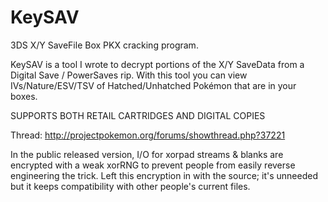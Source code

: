 KeySAV
======

3DS X/Y SaveFile Box PKX cracking program.

KeySAV is a tool I wrote to decrypt portions of the X/Y SaveData from a Digital Save / PowerSaves rip. 
With this tool you can view IVs/Nature/ESV/TSV of Hatched/Unhatched Pokémon that are in your boxes.

SUPPORTS BOTH RETAIL CARTRIDGES AND DIGITAL COPIES

Thread:
http://projectpokemon.org/forums/showthread.php?37221

In the public released version, I/O for xorpad streams & blanks are encrypted with a weak xorRNG to prevent people from easily reverse engineering the trick. Left this encryption in with the source; it's unneeded but it keeps compatibility with other people's current files.
